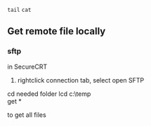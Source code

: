 

`tail`
`cat`

## Get remote file locally


### sftp 

in SecureCRT

1. rightclick connection tab, select open SFTP

cd needed folder
lcd c:\temp\
get *

to get all files